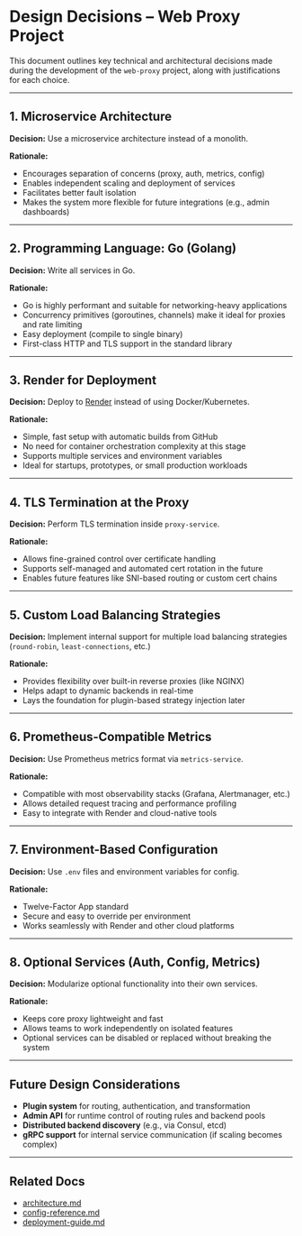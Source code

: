 # Design Decisions – Web Proxy Project

This document outlines key technical and architectural decisions made during the development of the `web-proxy` project, along with justifications for each choice.

---

## 1. Microservice Architecture

**Decision:** Use a microservice architecture instead of a monolith.

**Rationale:**
- Encourages separation of concerns (proxy, auth, metrics, config)
- Enables independent scaling and deployment of services
- Facilitates better fault isolation
- Makes the system more flexible for future integrations (e.g., admin dashboards)

---

## 2. Programming Language: Go (Golang)

**Decision:** Write all services in Go.

**Rationale:**
- Go is highly performant and suitable for networking-heavy applications
- Concurrency primitives (goroutines, channels) make it ideal for proxies and rate limiting
- Easy deployment (compile to single binary)
- First-class HTTP and TLS support in the standard library

---

## 3. Render for Deployment

**Decision:** Deploy to [Render](https://render.com) instead of using Docker/Kubernetes.

**Rationale:**
- Simple, fast setup with automatic builds from GitHub
- No need for container orchestration complexity at this stage
- Supports multiple services and environment variables
- Ideal for startups, prototypes, or small production workloads

---

## 4. TLS Termination at the Proxy

**Decision:** Perform TLS termination inside `proxy-service`.

**Rationale:**
- Allows fine-grained control over certificate handling
- Supports self-managed and automated cert rotation in the future
- Enables future features like SNI-based routing or custom cert chains

---

## 5. Custom Load Balancing Strategies

**Decision:** Implement internal support for multiple load balancing strategies (`round-robin`, `least-connections`, etc.)

**Rationale:**
- Provides flexibility over built-in reverse proxies (like NGINX)
- Helps adapt to dynamic backends in real-time
- Lays the foundation for plugin-based strategy injection later

---

## 6. Prometheus-Compatible Metrics

**Decision:** Use Prometheus metrics format via `metrics-service`.

**Rationale:**
- Compatible with most observability stacks (Grafana, Alertmanager, etc.)
- Allows detailed request tracing and performance profiling
- Easy to integrate with Render and cloud-native tools

---

## 7. Environment-Based Configuration

**Decision:** Use `.env` files and environment variables for config.

**Rationale:**
- Twelve-Factor App standard
- Secure and easy to override per environment
- Works seamlessly with Render and other cloud platforms

---

## 8. Optional Services (Auth, Config, Metrics)

**Decision:** Modularize optional functionality into their own services.

**Rationale:**
- Keeps core proxy lightweight and fast
- Allows teams to work independently on isolated features
- Optional services can be disabled or replaced without breaking the system

---

## Future Design Considerations

- **Plugin system** for routing, authentication, and transformation
- **Admin API** for runtime control of routing rules and backend pools
- **Distributed backend discovery** (e.g., via Consul, etcd)
- **gRPC support** for internal service communication (if scaling becomes complex)

---

## Related Docs

- [architecture.md](./architecture.md)
- [config-reference.md](./config-reference.md)
- [deployment-guide.md](./deployment-guide.md)

